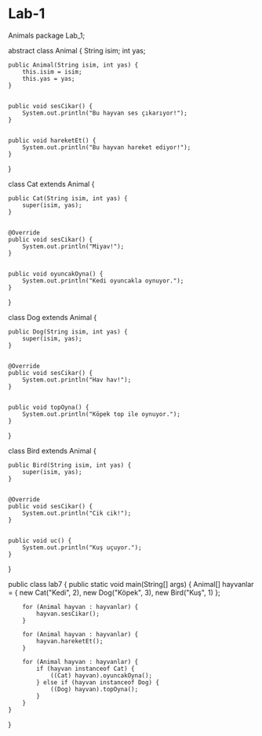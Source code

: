 # Lab-1
Animals
package Lab_1;


abstract class Animal {
    String isim;
    int yas;

  
    public Animal(String isim, int yas) {
        this.isim = isim;
        this.yas = yas;
    }

    
    public void sesCikar() {
        System.out.println("Bu hayvan ses çıkarıyor!");
    }

   
    public void hareketEt() {
        System.out.println("Bu hayvan hareket ediyor!");
    }
}


class Cat extends Animal {

    
    public Cat(String isim, int yas) {
        super(isim, yas);
    }

    
    @Override
    public void sesCikar() {
        System.out.println("Miyav!");
    }

    
    public void oyuncakOyna() {
        System.out.println("Kedi oyuncakla oynuyor.");
    }
}


class Dog extends Animal {

   
    public Dog(String isim, int yas) {
        super(isim, yas);
    }

    
    @Override
    public void sesCikar() {
        System.out.println("Hav hav!");
    }

    
    public void topOyna() {
        System.out.println("Köpek top ile oynuyor.");
    }
}

class Bird extends Animal {

    
    public Bird(String isim, int yas) {
        super(isim, yas);
    }

    
    @Override
    public void sesCikar() {
        System.out.println("Cik cik!");
    }

    
    public void uc() {
        System.out.println("Kuş uçuyor.");
    }
}

public class lab7 {
    public static void main(String[] args) {
        Animal[] hayvanlar = {
            new Cat("Kedi", 2),
            new Dog("Köpek", 3),
            new Bird("Kuş", 1)
        };

        for (Animal hayvan : hayvanlar) {
            hayvan.sesCikar(); 
        }

        for (Animal hayvan : hayvanlar) {
            hayvan.hareketEt(); 
        }

        for (Animal hayvan : hayvanlar) {
            if (hayvan instanceof Cat) {
                ((Cat) hayvan).oyuncakOyna();
            } else if (hayvan instanceof Dog) {
                ((Dog) hayvan).topOyna();
            }
        }
    }
}
